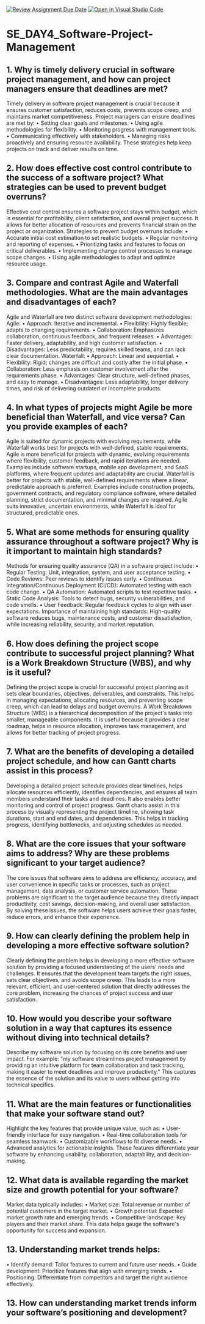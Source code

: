 [![Review Assignment Due Date](https://classroom.github.com/assets/deadline-readme-button-22041afd0340ce965d47ae6ef1cefeee28c7c493a6346c4f15d667ab976d596c.svg)](https://classroom.github.com/a/9pw6JKcu)
[![Open in Visual Studio Code](https://classroom.github.com/assets/open-in-vscode-2e0aaae1b6195c2367325f4f02e2d04e9abb55f0b24a779b69b11b9e10269abc.svg)](https://classroom.github.com/online_ide?assignment_repo_id=15709589&assignment_repo_type=AssignmentRepo)
# SE_DAY4_Software-Project-Management
## 1. Why is timely delivery crucial in software project management, and how can project managers ensure that deadlines are met?

Timely delivery in software project management is crucial because it ensures customer satisfaction, reduces costs, prevents scope creep, and maintains market competitiveness.
Project managers can ensure deadlines are met by:
•	Setting clear goals and milestones.
•	Using agile methodologies for flexibility.
•	Monitoring progress with management tools.
•	Communicating effectively with stakeholders.
•	Managing risks proactively and ensuring resource availability.
These strategies help keep projects on track and deliver results on time.

## 2. How does effective cost control contribute to the success of a software project? What strategies can be used to prevent budget overruns?

Effective cost control ensures a software project stays within budget, which is essential for profitability, client satisfaction, and overall project success. It allows for better allocation of resources and prevents financial strain on the project or organization.
Strategies to prevent budget overruns include:
•	Accurate initial cost estimation to set realistic budgets.
•	Regular monitoring and reporting of expenses.
•	Prioritizing tasks and features to focus on critical deliverables.
•	Implementing change control processes to manage scope changes.
•	Using agile methodologies to adapt and optimize resource usage.

## 3. Compare and contrast Agile and Waterfall methodologies. What are the main advantages and disadvantages of each?

Agile and Waterfall are two distinct software development methodologies:
Agile:
•	Approach: Iterative and incremental.
•	Flexibility: Highly flexible; adapts to changing requirements.
•	Collaboration: Emphasizes collaboration, continuous feedback, and frequent releases.
•	Advantages: Faster delivery, adaptability, and high customer satisfaction.
•	Disadvantages: Less predictability, requires skilled teams, and can lack clear documentation.
Waterfall:
•	Approach: Linear and sequential.
•	Flexibility: Rigid; changes are difficult and costly after the initial phase.
•	Collaboration: Less emphasis on customer involvement after the requirements phase.
•	Advantages: Clear structure, well-defined phases, and easy to manage.
•	Disadvantages: Less adaptability, longer delivery times, and risk of delivering outdated or incomplete products.

## 4. In what types of projects might Agile be more beneficial than Waterfall, and vice versa? Can you provide examples of each?

Agile is suited for dynamic projects with evolving requirements, while Waterfall works best for projects with well-defined, stable requirements.
Agile is more beneficial for projects with dynamic, evolving requirements where flexibility, customer feedback, and rapid iterations are needed. Examples include software startups, mobile app development, and SaaS platforms, where frequent updates and adaptability are crucial.
Waterfall is better for projects with stable, well-defined requirements where a linear, predictable approach is preferred. Examples include construction projects, government contracts, and regulatory compliance software, where detailed planning, strict documentation, and minimal changes are required.
Agile suits innovative, uncertain environments, while Waterfall is ideal for structured, predictable ones.

## 5. What are some methods for ensuring quality assurance throughout a software project? Why is it important to maintain high standards?

Methods for ensuring quality assurance (QA) in a software project include:
•	Regular Testing: Unit, integration, system, and user acceptance testing.
•	Code Reviews: Peer reviews to identify issues early.
•	Continuous Integration/Continuous Deployment (CI/CD): Automated testing with each code change.
•	QA Automation: Automated scripts to test repetitive tasks.
•	Static Code Analysis: Tools to detect bugs, security vulnerabilities, and code smells.
•	User Feedback: Regular feedback cycles to align with user expectations.
Importance of maintaining high standards: High-quality software reduces bugs, maintenance costs, and customer dissatisfaction, while increasing reliability, security, and market reputation.

## 6. How does defining the project scope contribute to successful project planning? What is a Work Breakdown Structure (WBS), and why is it useful?

Defining the project scope is crucial for successful project planning as it sets clear boundaries, objectives, deliverables, and constraints. This helps in managing expectations, allocating resources, and preventing scope creep, which can lead to delays and budget overruns.
A Work Breakdown Structure (WBS) is a hierarchical decomposition of the project's tasks into smaller, manageable components. It is useful because it provides a clear roadmap, helps in resource allocation, improves task management, and allows for better tracking of project progress.


## 7. What are the benefits of developing a detailed project schedule, and how can Gantt charts assist in this process?

Developing a detailed project schedule provides clear timelines, helps allocate resources efficiently, identifies dependencies, and ensures all team members understand their tasks and deadlines. It also enables better monitoring and control of project progress.
Gantt charts assist in this process by visually representing the project timeline, showing task durations, start and end dates, and dependencies. This helps in tracking progress, identifying bottlenecks, and adjusting schedules as needed.

## 8. What are the core issues that your software aims to address? Why are these problems significant to your target audience?

The core issues that software aims to address are efficiency, accuracy, and user convenience in specific tasks or processes, such as project management, data analysis, or customer service automation. These problems are significant to the target audience because they directly impact productivity, cost savings, decision-making, and overall user satisfaction. By solving these issues, the software helps users achieve their goals faster, reduce errors, and enhance their experience.
   
## 9. How can clearly defining the problem help in developing a more effective software solution?

Clearly defining the problem helps in developing a more effective software solution by providing a focused understanding of the users' needs and challenges. It ensures that the development team targets the right issues, sets clear objectives, and avoids scope creep. This leads to a more relevant, efficient, and user-centered solution that directly addresses the core problem, increasing the chances of project success and user satisfaction.
    
## 10. How would you describe your software solution in a way that captures its essence without diving into technical details?

Describe my software solution by focusing on its core benefits and user impact. For example: "my software streamlines project management by providing an intuitive platform for team collaboration and task tracking, making it easier to meet deadlines and improve productivity." This captures the essence of the solution and its value to users without getting into technical specifics.

## 11. What are the main features or functionalities that make your software stand out?

Highlight the key features that provide unique value, such as:
•	User-friendly interface for easy navigation.
•	Real-time collaboration tools for seamless teamwork.
•	Customizable workflows to fit diverse needs.
•	Advanced analytics for actionable insights.
These features differentiate your software by enhancing usability, collaboration, adaptability, and decision-making.

## 12. What data is available regarding the market size and growth potential for your software?

Market data typically includes:
•	Market size: Total revenue or number of potential customers in the target market.
•	Growth potential: Expected market growth rate and emerging trends.
•	Competitive landscape: Key players and their market share.
This data helps gauge the software's opportunity for success and expansion.

## 13.	Understanding market trends helps:
•	Identify demand: Tailor features to current and future user needs.
•	Guide development: Prioritize features that align with emerging trends.
•	Positioning: Differentiate from competitors and target the right audience effectively.


## 13. How can understanding market trends inform your software’s positioning and development?
